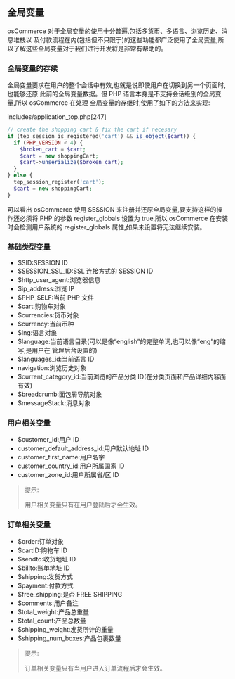 ## 全局变量

osCommerce 对于全局变量的使用十分普遍,包括多货币、多语言、浏览历史、消息堆栈以 及付款流程在内(包括但不只限于)的这些功能都广泛使用了全局变量,所以了解这些全局变量对于我们进行开发将是非常有帮助的。

### 全局变量的存续

全局变量要求在用户的整个会话中有效,也就是说即使用户在切换到另一个页面时,也能够还原 此前的全局变量数据。但 PHP 语言本身是不支持会话级别的全局变量,所以 osCommerce 在处理 全局变量的存继时,使用了如下的方法来实现:

includes/application_top.php[247]
```php
// create the shopping cart & fix the cart if necesary
if (tep_session_is_registered('cart') && is_object($cart)) {
  if (PHP_VERSION < 4) {
    $broken_cart = $cart;
    $cart = new shoppingCart;
    $cart->unserialize($broken_cart);
  }
} else {
  tep_session_register('cart');
  $cart = new shoppingCart;
}
```

可以看出 osCommerce 使用 SESSION 来注册并还原全局变量,要支持这样的操作还必须将 PHP 的参数 register_globals 设置为 true,所以 osCommerce 在安装时会检测用户系统的 register_globals 属性,如果未设置将无法继续安装。

### 基础类型变量

- $SID:SESSION ID
- $SESSION_SSL_ID:SSL 连接方式的 SESSION ID 
- $http_user_agent:浏览器信息
- $ip_address:浏览 IP
- $PHP_SELF:当前 PHP 文件
- $cart:购物车对象
- $currencies:货币对象
- $currency:当前币种
- $lng:语言对象 
- $language:当前语言目录(可以是像“english”的完整单词,也可以像“eng”的缩写,是用户在 管理后台设置的)
- $languages_id:当前语言 ID
- navigation:浏览历史对象
- $current_category_id:当前浏览的产品分类 ID(在分类页面和产品详细内容面有效) 
- $breadcrumb:面包屑导航对象
- $messageStack:消息对象

### 用户相关变量

- $customer_id:用户 ID 
- customer_default_address_id:用户默认地址 ID 
- customer_first_name:用户名字 
- customer_country_id:用户所属国家 ID 
- customer_zone_id:用户所属省/区 ID

> 提示:
> 
> 用户相关变量只有在用户登陆后才会生效。

### 订单相关变量

- $order:订单对象
- $cartID:购物车 ID 
- $sendto:收货地址 ID 
- $billto:账单地址 ID 
- $shipping:发货方式 
- $payment:付款方式 
- $free_shipping:是否 FREE SHIPPING 
- $comments:用户备注 
- $total_weight:产品总重量 
- $total_count:产品总数量 
- $shipping_weight:发货所计的重量 
- $shipping_num_boxes:产品包裹数量

> 提示:
> 
> 订单相关变量只有当用户进入订单流程后才会生效。

